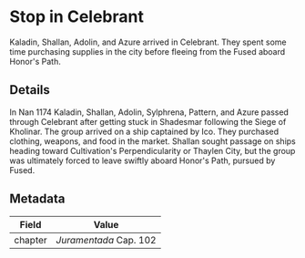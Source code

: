 # Stop in Celebrant
Kaladin, Shallan, Adolin, and Azure arrived in Celebrant. They spent some time purchasing supplies in the city before fleeing from the Fused aboard Honor's Path.

## Details
In Nan 1174 Kaladin, Shallan, Adolin, Sylphrena, Pattern, and Azure passed through Celebrant after getting stuck in Shadesmar following the Siege of Kholinar. The group arrived on a ship captained by Ico. They purchased clothing, weapons, and food in the market. Shallan sought passage on ships heading toward Cultivation's Perpendicularity or Thaylen City, but the group was ultimately forced to leave swiftly aboard Honor's Path, pursued by Fused. 

## Metadata
| Field | Value |
| ----- | ----- |
| chapter | *Juramentada* Cap. 102 |
